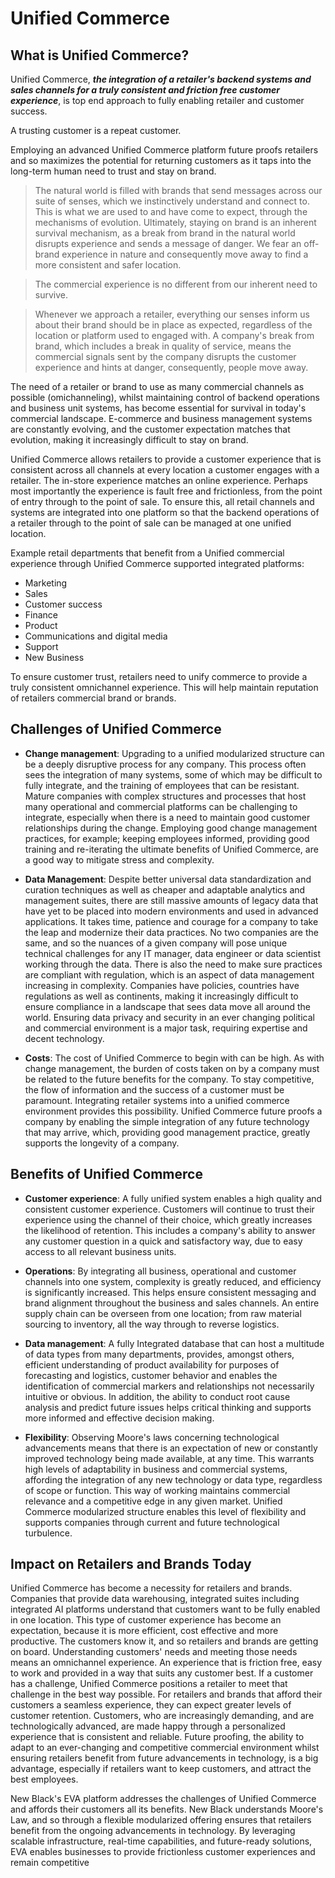 # Unified Commerce
## What is Unified Commerce? 

Unified Commerce, ***the integration of a retailer's backend systems and sales channels for a truly consistent and friction free customer experience***, is top end approach to fully enabling retailer and customer success. 

A trusting customer is a repeat customer.

Employing an advanced Unified Commerce platform future proofs retailers and so maximizes the potential for returning customers as it taps into the long-term human need to trust and stay on brand. 

> The natural world is filled with brands that send messages across our suite of senses, which we instinctively understand and connect to. This is what we are used to and have come to expect, through the mechanisms of evolution. Ultimately, staying on brand is an inherent survival mechanism, as a break from brand in the natural world disrupts experience and sends a message of danger. We fear an off-brand experience in nature and consequently move away to find a more consistent and safer location. 

> The commercial experience is no different from our inherent need to survive. 

> Whenever we approach a retailer, everything our senses inform us about their brand should be in place as expected, regardless of the location or platform used to engaged with. A company's break from brand, which includes a break in quality of service, means the commercial signals sent by the company disrupts the customer experience and hints at danger, consequently, people move away. 

The need of a retailer or brand to use as many commercial channels as possible (omichanneling), whilst maintaining control of backend operations and business unit systems, has
become essential for survival in today's commercial landscape. E-commerce and business management systems are constantly evolving, and the customer expectation matches that evolution, making it increasingly difficult to stay on brand. 

Unified Commerce allows retailers to provide a customer experience that is consistent across all channels at every location a customer engages with a retailer. The in-store experience matches an online experience. Perhaps most importantly the experience is fault free and frictionless, from the point of entry through to the point of sale. To ensure this, all retail channels and systems are integrated into one platform so that the backend operations of a retailer through to the point of sale can be managed at one unified location. 

Example retail departments that benefit from a Unified commercial experience through Unified Commerce supported integrated platforms:
* Marketing
* Sales
* Customer success
* Finance
* Product
* Communications and digital media
* Support
* New Business

To ensure customer trust, retailers need to unify commerce to provide a truly consistent omnichannel experience. This will help maintain reputation of retailers commercial brand or brands.

## Challenges of Unified Commerce 

* **Change management**: Upgrading to a unified modularized structure can be a deeply disruptive process for any company. This process often sees the integration of many systems, some of which may be difficult to fully integrate, and the training of employees that can be resistant. Mature companies with complex structures and processes that host many operational and commercial platforms can be challenging to integrate, especially when there is a need to maintain good customer relationships during the change. Employing good change management practices, for example; keeping employees informed, providing good training and re-iterating the ultimate benefits of Unified Commerce, are a good way to mitigate stress and complexity.

* **Data Management**: Despite better universal data standardization and curation techniques as well as cheaper and adaptable analytics and management suites, there are still massive amounts of legacy data that have yet to be placed into modern environments and used in advanced applications. It takes time, patience and courage for a company to take the leap and modernize their data practices. No two companies are the same, and so the nuances of a given company will pose unique technical challenges for any IT manager, data engineer or data scientist working through the data. There is also the need to make sure practices are compliant with regulation, which is an aspect of data management increasing in complexity. Companies have policies, countries have regulations as well as continents, making it increasingly difficult to ensure compliance in a landscape that sees data move all around the world. Ensuring data privacy and security in an ever changing political and commercial environment is a major task, requiring expertise and decent technology.

* **Costs**: The cost of Unified Commerce to begin with can be high. As with change management, the burden of costs taken on by a company must be related to the future benefits for the company. To stay competitive, the flow of information and the success of a customer must be paramount. Integrating retailer systems into a unified commerce environment provides this possibility. Unified Commerce future proofs a company by enabling the simple integration of any future technology that may arrive, which, providing good management practice, greatly supports the longevity of a company.

## Benefits of Unified Commerce

* **Customer experience**: A fully unified system enables a high quality and consistent customer experience. Customers will continue to trust their experience using the channel of their choice, which greatly increases the likelihood of retention. This includes a company's ability to answer any customer question in a quick and satisfactory way, due to easy access to all relevant business units.

* **Operations**: By integrating all business, operational and customer channels into one system, complexity is greatly reduced, and efficiency is significantly increased. This helps ensure consistent messaging and brand alignment throughout the business and sales channels. An entire supply chain can be overseen from one location; from raw material sourcing to inventory, all the way through to reverse logistics.

* **Data management**: A fully Integrated database that can host a multitude of data types from many departments, provides, amongst others, efficient understanding of product availability for purposes of forecasting and logistics, customer behavior and enables the identification of commercial markers and relationships not necessarily intuitive or obvious. In addition, the ability to conduct root cause analysis and predict future issues helps critical thinking and supports more informed and effective decision making.

* **Flexibility**: Observing Moore's laws concerning technological advancements means that there is an expectation of new or constantly improved technology being
made available, at any time. This warrants high levels of adaptability in business and commercial systems, affording the integration of any new technology or data type, regardless of scope or function. This way of working maintains commercial relevance and a competitive edge in any given market. Unified Commerce modularized structure enables this level of flexibility and supports companies through current and future technological turbulence.

## Impact on Retailers and Brands Today

Unified Commerce has become a necessity for retailers and brands. Companies that provide data warehousing, integrated suites including integrated AI platforms understand that customers want to be fully enabled in one location. This type of customer experience has become an expectation, because it is more efficient, cost effective and more productive. The customers know it, and so retailers and brands are getting on board. Understanding customers\' needs and meeting those needs means an omnichannel experience. An experience that is friction free, easy to work and provided in a way that suits any customer best. If a customer has a challenge, Unified Commerce positions a retailer to meet that challenge in the best way possible. For retailers and brands that afford their customers a seamless experience, they can expect greater levels of customer retention. Customers, who are increasingly demanding, and are technologically advanced, are made happy through a personalized experience that is consistent and reliable. Future proofing, the ability to adapt to an ever-changing and competitive commercial environment whilst ensuring retailers benefit from future advancements in technology, is a big advantage, especially if retailers want to keep customers, and attract the best employees. 

New Black's EVA platform addresses the challenges of Unified Commerce and affords their customers all its benefits. New Black understands Moore's Law, and so through a flexible modularized offering ensures that retailers benefit from the ongoing advancements in technology. By leveraging scalable infrastructure, real-time capabilities, and future-ready solutions, EVA enables businesses to provide frictionless customer experiences and remain competitive


